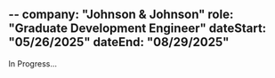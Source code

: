 --
company: "Johnson & Johnson"
role: "Graduate Development Engineer"
dateStart: "05/26/2025"
dateEnd: "08/29/2025"
---

In Progress...
